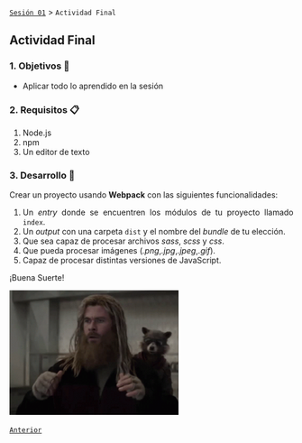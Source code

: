 [`Sesión 01`](../Readme.md) > `Actividad Final`

## Actividad Final

<div style="text-align: justify;">

### 1. Objetivos :dart:

- Aplicar todo lo aprendido en la sesión

### 2. Requisitos :clipboard:

1. Node.js
2. npm
3. Un editor de texto

### 3. Desarrollo :rocket:

Crear un proyecto usando <b>Webpack</b> con las siguientes funcionalidades: 

1. Un *entry* donde se encuentren los módulos de tu proyecto llamado `index`.
2. Un *output* con una carpeta `dist` y el nombre del *bundle* de tu elección.
3. Que sea capaz de procesar archivos *sass*, *scss* y *css*.
4. Que pueda procesar imágenes (*.png*,*.jpg*,*.jpeg*,*.gif*).
5. Capaz de procesar distintas versiones de JavaScript.

¡Buena Suerte!

<img src="../img/tenor.gif" width="300">

[`Anterior`](../Readme.md) 

</div>
